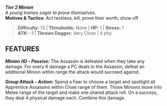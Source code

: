 ***Tier 2 Minion***  
*A young trainee eager to prove themselves.*  
**Motives & Tactics:** Act reckless, kill, prove their worth, show off

> **Difficulty:** 13 | **Thresholds:** None | **HP:** 1 | **Stress:** 1  
> **ATK:** -1 | **Thrown Dagger:** Very Close | 4 phy  

## FEATURES

***Minion (6) - Passive:*** The Assassin is defeated when they take any damage. For every 6 damage a PC deals to the Assassin, defeat an additional Minion within range the attack would succeed against.

***Group Attack - Action:*** Spend a Fear to choose a target and spotlight all Apprentice Assassins within Close range of them. Those Minions move into Melee range of the target and make one shared attack roll. On a success, they deal 4 physical damage each. Combine this damage.
